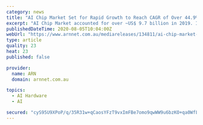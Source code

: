 ```yaml
---
category: news
title: "AI Chip Market Set for Rapid Growth to Reach CAGR of Over 44.9% by 2030 - NVIDIA, Xilinx, IBM"
excerpt: "AI Chip Market accounted for over ~US$ 9.7 billion in 2019. It is anticipated to grow at a CAGR of 44.9% from 2020 to 2030. Artificial intelligence (AI) chips refer to a new gener"
publishedDateTime: 2020-08-05T10:04:00Z
webUrl: "https://www.arnnet.com.au/mediareleases/134811/ai-chip-market-set-for-rapid-growth-to-reach-cagr/"
type: article
quality: 23
heat: 23
published: false

provider:
  name: ARN
  domain: arnnet.com.au

topics:
  - AI Hardware
  - AI

secured: "cyS95U9XPoP/q/35R31w+qCaosYFzT9vxImFBe7omo9qwWW9u6bzKO+qa0WfLRlRA8oFY9Oc8sGYig4puE6X7kfMBgF1ei6Og6Cgp1D2k3soWlbeFooW6Y0bXopZ6g4Lx2KUNVj2POaLI+1kJ1CjunZs2wBBLJ1yUWf7Dw9NS3PN1iEUWmV8Krh5RlL7XRqxFn2O13IZO6IE84R9x6F7EPuz7OkFLmd06FVrTGHXznMNoXjcGEysAuHoXE9gzhQutB45kcY26oi+kRq3aLZU6k1xyo7moLmffchzJ4dhvyWayAqNh/CjbwKKtrr70366PmAyaO5fDWLUpC9DSUN4ew==;4EPTwRrk/do//xLSDhJqEg=="
---
```



